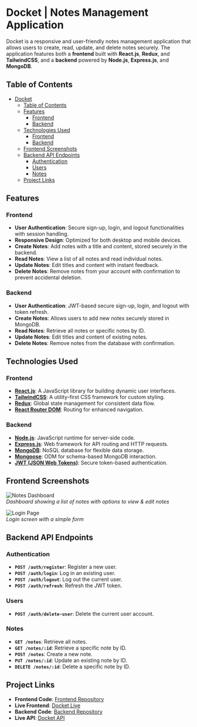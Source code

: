 # Docket | Notes Management Application

Docket is a responsive and user-friendly notes management application that allows users to create, read, update, and delete notes securely. The application features both a **frontend** built with **React.js**, **Redux**, and **TailwindCSS**, and a **backend** powered by **Node.js**, **Express.js**, and **MongoDB**.

## Table of Contents

- [Docket](#docket---notes-management-application)
  - [Table of Contents](#table-of-contents)
  - [Features](#features)
    - [Frontend](#frontend)
    - [Backend](#backend)
  - [Technologies Used](#technologies-used)
    - [Frontend](#frontend-1)
    - [Backend](#backend-1)
  - [Frontend Screenshots](#frontend-screenshots)
  - [Backend API Endpoints](#backend-api-endpoints)
    - [Authentication](#authentication)
    - [Users](#users)
    - [Notes](#notes)
  - [Project Links](#project-links)

## Features

### Frontend

- **User Authentication**: Secure sign-up, login, and logout functionalities with session handling.
- **Responsive Design**: Optimized for both desktop and mobile devices.
- **Create Notes**: Add notes with a title and content, stored securely in the backend.
- **Read Notes**: View a list of all notes and read individual notes.
- **Update Notes**: Edit titles and content with instant feedback.
- **Delete Notes**: Remove notes from your account with confirmation to prevent accidental deletion.

### Backend

- **User Authentication**: JWT-based secure sign-up, login, and logout with token refresh.
- **Create Notes**: Allows users to add new notes securely stored in MongoDB.
- **Read Notes**: Retrieve all notes or specific notes by ID.
- **Update Notes**: Edit titles and content of existing notes.
- **Delete Notes**: Remove notes from the database with confirmation.

## Technologies Used

### Frontend

- **[React.js](https://reactjs.org/)**: A JavaScript library for building dynamic user interfaces.
- **[TailwindCSS](https://tailwindcss.com/)**: A utility-first CSS framework for custom styling.
- **[Redux](https://redux.js.org/)**: Global state management for consistent data flow.
- **[React Router DOM](https://reactrouter.com/)**: Routing for enhanced navigation.

### Backend

- **[Node.js](https://nodejs.org/)**: JavaScript runtime for server-side code.
- **[Express.js](https://expressjs.com/)**: Web framework for API routing and HTTP requests.
- **[MongoDB](https://www.mongodb.com/)**: NoSQL database for flexible data storage.
- **[Mongoose](https://mongoosejs.com/)**: ODM for schema-based MongoDB interaction.
- **[JWT (JSON Web Tokens)](https://jwt.io/)**: Secure token-based authentication.

## Frontend Screenshots

![Notes Dashboard](./screenshots/dashboard.png)  
_Dashboard showing a list of notes with options to view & edit notes_

![Login Page](./screenshots/login.png)  
_Login screen with a simple form_

## Backend API Endpoints

### Authentication

- **`POST /auth/register`**: Register a new user.
- **`POST /auth/login`**: Log in an existing user.
- **`POST /auth/logout`**: Log out the current user.
- **`POST /auth/refresh`**: Refresh the JWT token.

### Users

- **`POST /auth/delete-user`**: Delete the current user account.

### Notes

- **`GET /notes`**: Retrieve all notes.
- **`GET /notes/:id`**: Retrieve a specific note by ID.
- **`POST /notes`**: Create a new note.
- **`PUT /notes/:id`**: Update an existing note by ID.
- **`DELETE /notes/:id`**: Delete a specific note by ID.

## Project Links

- **Frontend Code**: [Frontend Repository]()
- **Live Frontend**: [Docket Live]()
- **Backend Code**: [Backend Repository]()
- **Live API**: [Docket API]()
